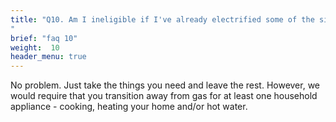 ```yaml
---
title: "Q10. Am I ineligible if I've already electrified some of the six things? Or, what if a home doesn't want or need one of the electrified items?
"
brief: "faq 10"
weight:  10
header_menu: true
--- 
```

 
 No problem. Just take the things you need and leave the rest. However, we would require that you transition away from gas for at least one household appliance - cooking, heating your home and/or hot water.  
